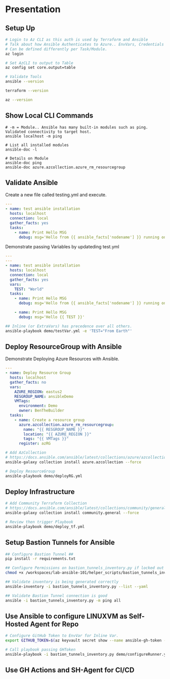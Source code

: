 # Presentation # 


## Setup Up ##

```zsh
# Login to Az CLI as this auth is used by Terraform and Ansible
# Talk about how Ansible Authenticates to Azure.. EnvVars, Credentials File, SPN, Managed Identity, or CLI. 
# Can be defined differently per Task/Module. 
az login 

# Set AzCLI to output to Table
az config set core.output=table

# Validate Tools
ansible --version

terraform --version

az --version
```

## Show Local CLI Commands ##

```cli
# -m = Module.. Ansible has many built-in modules such as ping. Validated connectivity to target host. 
ansible localhost -m ping

# List all installed modules
ansible-doc -l

# Details on Module
ansible-doc ping
ansible-doc azure.azcollection.azure_rm_resourcegroup
```

## Validate Ansible ##

Create a new file called testing.yml and execute.

```yaml
---
- name: test ansible installation
  hosts: localhost
  connection: local
  gather_facts: yes 
  tasks:
    - name: Print Hello MSG
      debug: msg='Hello from {{ ansible_facts['nodename'] }} running on {{ ansible_facts['os_family'] }}'
```

Demonstrate passing Variables by updateding test.yml

```yaml
---
---
- name: test ansible installation
  hosts: localhost
  connection: local
  gather_facts: yes
  vars:
    TEST: "World"
  tasks:
    - name: Print Hello MSG
      debug: msg='Hello from {{ ansible_facts['nodename'] }} running on {{ ansible_facts['os_family'] }}'

    - name: Print Hello MSG
      debug: msg='Hello {{ TEST }}'
```

```bash
## Inline (or ExtraVars) has precedence over all others. 
ansible-playbook demo/testVar.yml -e 'TEST="From Earth"'
```

## Deploy ResourceGroup with Ansible ##

Demonstrate Deploying Azure Resources with Ansible. 

```yaml
---
- name: Deploy Resource Group
  hosts: localhost
  gather_facts: no
  vars:
    AZURE_REGION: eastus2
    RESGROUP_NAME: ansibleDemo
    VMTags: 
      environment: Demo
      owner: BenTheBuilder
  tasks:
    - name: Create a resource group
      azure.azcollection.azure_rm_resourcegroup:
        name: "{{ RESGROUP_NAME }}"
        location: "{{ AZURE_REGION }}"
        tags: "{{ VMTags }}"
      register: azRG
```

```bash
# Add AzCollection
# https://docs.ansible.com/ansible/latest/collections/azure/azcollection/index.html
ansible-galaxy collection install azure.azcollection --force

# Deploy ResourceGroup
ansible-playbook demo/deployRG.yml
```


## Deploy Infrastructure ##

```bash
# Add Community Terraform Collection 
# https://docs.ansible.com/ansible/latest/collections/community/general/terraform_module.html
ansible-galaxy collection install community.general --force

# Review then trigger Playbook
ansible-playbook demo/deploy_tf.yml
```

## Setup Bastion Tunnels for Ansible ##

```bash
## Configure Bastion Tunnel ##
pip install -r requirements.txt

## Configure Permissions on bastion_tunnels_inventory.py if locked out
chmod +x /workspaces/lab-ansible-101/helper_scripts/bastion_tunnels_inventory.py

## Validate inventory is being generated correctly
ansible-inventory -i bastion_tunnels_inventory.py --list --yaml

## Validate Bastion Tunnel connection is good
ansible -i bastion_tunnels_inventory.py -m ping all
```

## Use Ansible to configure LINUXVM as Self-Hosted Agent for Repo ##

```bash
# Configure GitHub Token to EnvVar for Inline Var. 
export GITHUB_TOKEN=$(az keyvault secret show --name ansible-gh-token --vault-name ansibleDemo-kv --query value -o tsv)

# Call playbook passing GHToken
ansible-playbook -i bastion_tunnels_inventory.py demo/configureRunner.yml -e "GITHUB_TOKEN=$GITHUB_TOKEN"

```

## Use GH Actions and SH-Agent for CI/CD ##

